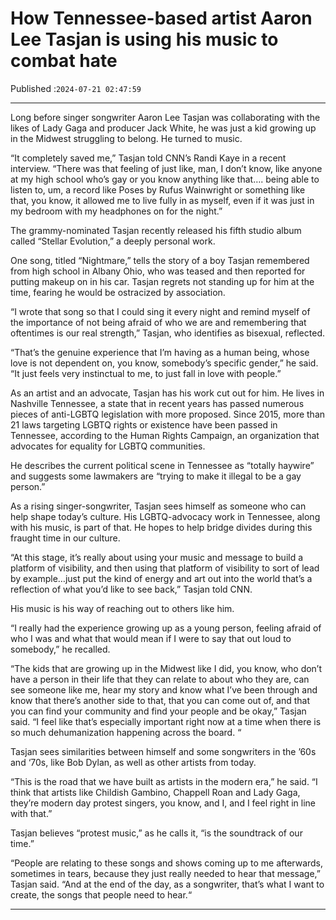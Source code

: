 # How Tennessee-based artist Aaron Lee Tasjan is using his music to combat hate

Published :`2024-07-21 02:47:59`

---

Long before singer songwriter Aaron Lee Tasjan was collaborating with the likes of Lady Gaga and producer Jack White, he was just a kid growing up in the Midwest struggling to belong. He turned to music.

“It completely saved me,” Tasjan told CNN’s Randi Kaye in a recent interview. “There was that feeling of just like, man, I don’t know, like anyone at my high school who’s gay or you know anything like that…. being able to listen to, um, a record like Poses by Rufus Wainwright or something like that, you know, it allowed me to live fully in as myself, even if it was just in my bedroom with my headphones on for the night.”

The grammy-nominated Tasjan recently released his fifth studio album called “Stellar Evolution,” a deeply personal work.

One song, titled “Nightmare,” tells the story of a boy Tasjan remembered from high school in Albany Ohio, who was teased and then reported for putting makeup on in his car. Tasjan regrets not standing up for him at the time, fearing he would be ostracized by association.

“I wrote that song so that I could sing it every night and remind myself of the importance of not being afraid of who we are and remembering that oftentimes is our real strength,” Tasjan, who identifies as bisexual, reflected.

“That’s the genuine experience that I’m having as a human being, whose love is not dependent on, you know, somebody’s specific gender,” he said. “It just feels very instinctual to me, to just fall in love with people.”

As an artist and an advocate, Tasjan has his work cut out for him. He lives in Nashville Tennessee, a state that in recent years has passed numerous pieces of anti-LGBTQ legislation with more proposed. Since 2015, more than 21 laws targeting LGBTQ rights or existence have been passed in Tennessee, according to the Human Rights Campaign, an organization that advocates for equality for LGBTQ communities.

He describes the current political scene in Tennessee as “totally haywire” and suggests some lawmakers are “trying to make it illegal to be a gay person.”

As a rising singer-songwriter, Tasjan sees himself as someone who can help shape today’s culture. His LGBTQ-advocacy work in Tennessee, along with his music, is part of that. He hopes to help bridge divides during this fraught time in our culture.

“At this stage, it’s really about using your music and message to build a platform of visibility, and then using that platform of visibility to sort of lead by example…just put the kind of energy and art out into the world that’s a reflection of what you’d like to see back,” Tasjan told CNN.

His music is his way of reaching out to others like him.

“I really had the experience growing up as a young person, feeling afraid of who I was and what that would mean if I were to say that out loud to somebody,” he recalled.

“The kids that are growing up in the Midwest like I did, you know, who don’t have a person in their life that they can relate to about who they are, can see someone like me, hear my story and know what I’ve been through and know that there’s another side to that, that you can come out of, and that you can find your community and find your people and be okay,” Tasjan said. “I feel like that’s especially important right now at a time when there is so much dehumanization happening across the board. “

Tasjan sees similarities between himself and some songwriters in the ’60s and ‘70s, like Bob Dylan, as well as other artists from today.

“This is the road that we have built as artists in the modern era,” he said. “I think that artists like Childish Gambino, Chappell Roan and Lady Gaga, they’re modern day protest singers, you know, and I, and I feel right in line with that.”

Tasjan believes “protest music,” as he calls it, “is the soundtrack of our time.”

“People are relating to these songs and shows coming up to me afterwards, sometimes in tears, because they just really needed to hear that message,” Tasjan said. “And at the end of the day, as a songwriter, that’s what I want to create, the songs that people need to hear.“

---

